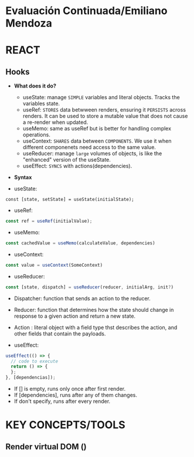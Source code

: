 # Evaluación Continuada/Emiliano Mendoza

# REACT

## Hooks 
- **What does it do?**
    * useState: manage `SIMPLE` variables and literal objects. Tracks the variables state.
    * useRef: `STORES` data betwween renders, ensuring it `PERSISTS` across renders. It can be used to store a mutable value that does not cause a re-render when updated.
    * useMemo: same as useRef but is better for handling complex operations.
    * useContext: `SHARES` data between `COMPONENTS`. We use it when different componenets need access to the same value.
    * useReducer: manage `large` volumes of objects, is like the "enhanced" version of the useState.
    * useEffect: `SYNCS` with actions(dependencies).

- **Syntax**
  
 - useState:
 ```j̀sx
const [state, setState] = useState(initialState);
```

- useRef:
```jsx
const ref = useRef(initialValue);
```

- useMemo:
```jsx
const cachedValue = useMemo(calculateValue, dependencies)
```

- useContext:
```jsx
const value = useContext(SomeContext)
```

- useReducer:
```jsx
const [state, dispatch] = useReducer(reducer, initialArg, init?)
```
- Dispatcher: function that sends an action to the reducer.
- Reducer: function that determines how the state should change in response to a given action and return a new state.
- Action : literal object with a field type thst describes the action, and other fields that contain the payloads.

  
- useEffect:
```jsx
useEffect(() => {
  // code to execute
  return () => {
  };
}, [dependencias]);
```
- If [] is empty, runs only once after first render.
- If [dependencies], runs after any of them changes.
- If don't specify, runs after every render.

# KEY CONCEPTS/TOOLS

## Render virtual DOM ()
  







  
  
 
  
      

